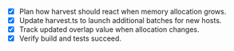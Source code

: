 - [x] Plan how harvest should react when memory allocation grows.
- [x] Update harvest.ts to launch additional batches for new hosts.
- [x] Track updated overlap value when allocation changes.
- [x] Verify build and tests succeed.
